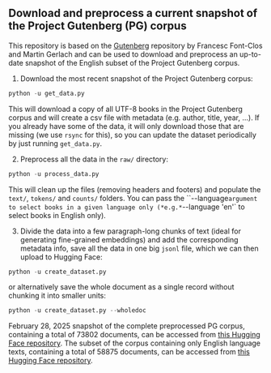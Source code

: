 ## Download and preprocess a current snapshot of the Project Gutenberg (PG) corpus
This repository is based on the [Gutenberg](https://github.com/pgcorpus/gutenberg) repository by Francesc Font-Clos and Martin Gerlach and can be used to download and preprocess an up-to-date snapshot of the English subset of the Project Gutenberg corpus.

1. Download the most recent snapshot of the Project Gutenberg corpus: 
```python
python -u get_data.py
```
This will download a copy of all UTF-8 books in the Project Gutenberg corpus and will create a csv file with metadata (e.g. author, title, year, ...). If you already have some of the data, it will only download those that are missing (we use `rsync` for this), so you can update the dataset periodically by just running `get_data.py`.

2. Preprocess all the data in the `raw/` directory:
```python
python -u process_data.py
```
This will clean up the files (removing headers and footers) and populate the `text/`, `tokens/` and `counts/` folders. You can pass the ``--language` argument to select books in a given language only (*e.g.* `--language 'en'` to select books in English only).

3. Divide the data into a few paragraph-long chunks of text (ideal for generating fine-grained embeddings) and add the corresponding metadata info, save all the data in one big `jsonl` file, which we can then upload to Hugging Face:
```python
python -u create_dataset.py
```
or alternatively save the whole document as a single record without chunking it into smaller units:
```python
python -u create_dataset.py --wholedoc
```

February 28, 2025 snapshot of the complete preprocessed PG corpus, containing a total of 73802 documents, can be accessed from [this Hugging Face repository](https://huggingface.co/datasets/eminorhan/gutenberg_feb25). The subset of the corpus containing only English language texts, containing a total of 58875 documents, can be accessed from [this Hugging Face repository](https://huggingface.co/datasets/eminorhan/gutenberg_en_feb25).
